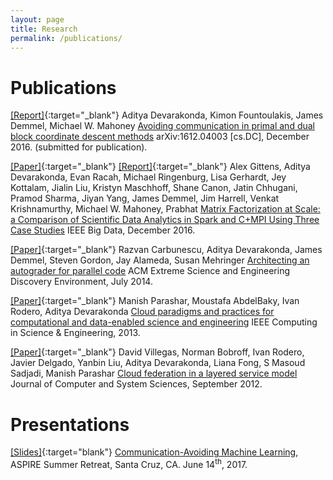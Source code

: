 ```yaml
---
layout: page
title: Research
permalink: /publications/
---
```

# Publications #

[[Report]](https://www.arxiv.org/abs/1612.04003){:target="_blank"}
Aditya Devarakonda, Kimon Fountoulakis, James Demmel, Michael W. Mahoney <u>Avoiding communication in primal and dual block coordinate descent methods</u> arXiv:1612.04003 [cs.DC], December 2016. (submitted for publication).

[[Paper]](http://ieeexplore.ieee.org/document/7840606/){:target="_blank"}
[[Report]](https://www.arxiv.org/abs/1607.01335){:target="_blank"}
Alex Gittens, Aditya Devarakonda, Evan Racah, Michael Ringenburg, Lisa Gerhardt, Jey Kottalam, Jialin Liu, Kristyn Maschhoff, Shane Canon, Jatin Chhugani, Pramod Sharma, Jiyan Yang, James Demmel, Jim Harrell, Venkat Krishnamurthy, Michael W. Mahoney, Prabhat <u>Matrix Factorization at Scale: a Comparison of Scientific Data Analytics in Spark and C+MPI Using Three Case Studies</u> IEEE Big Data, December 2016.

[[Paper]](http://dl.acm.org/citation.cfm?id=2616571){:target="_blank"}
Razvan Carbunescu, Aditya Devarakonda, James Demmel, Steven Gordon, Jay Alameda, Susan Mehringer <u>Architecting an autograder for parallel code</u> ACM Extreme Science and Engineering Discovery Environment, July 2014.

[[Paper]](http://ieeexplore.ieee.org/abstract/document/6530588/){:target="_blank"}
Manish Parashar, Moustafa AbdelBaky, Ivan Rodero, Aditya Devarakonda <u>Cloud paradigms and practices for computational and data-enabled science and engineering</u> IEEE Computing in Science & Engineering, 2013.

[[Paper]](https://doi.org/10.1016/j.jcss.2011.12.017){:target="_blank"}
David Villegas, Norman Bobroff, Ivan Rodero, Javier Delgado, Yanbin Liu, Aditya Devarakonda, Liana Fong, S Masoud Sadjadi, Manish Parashar <u>Cloud federation in a layered service model</u> Journal of Computer and System Sciences, 	September 2012.

# Presentations #

[[Slides]](../talks/retreat-s17.pdf){:target="blank"}
<u>Communication-Avoiding Machine Learning</u>, ASPIRE Summer Retreat, Santa Cruz, CA. June 14<sup>th</sup>, 2017.
